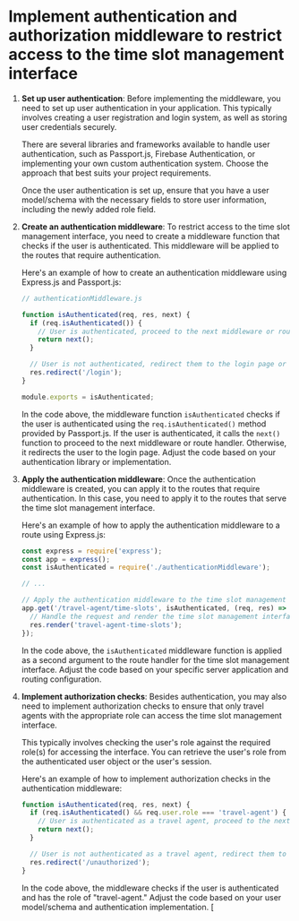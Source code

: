 

# Implement authentication and authorization middleware to restrict access to the time slot management interface
1. **Set up user authentication**: Before implementing the middleware, you need to set up user authentication in your application. This typically involves creating a user registration and login system, as well as storing user credentials securely.

   There are several libraries and frameworks available to handle user authentication, such as Passport.js, Firebase Authentication, or implementing your own custom authentication system. Choose the approach that best suits your project requirements.

   Once the user authentication is set up, ensure that you have a user model/schema with the necessary fields to store user information, including the newly added role field.

2. **Create an authentication middleware**: To restrict access to the time slot management interface, you need to create a middleware function that checks if the user is authenticated. This middleware will be applied to the routes that require authentication.

   Here's an example of how to create an authentication middleware using Express.js and Passport.js:

   ```javascript
   // authenticationMiddleware.js
   
   function isAuthenticated(req, res, next) {
     if (req.isAuthenticated()) {
       // User is authenticated, proceed to the next middleware or route handler
       return next();
     }
   
     // User is not authenticated, redirect them to the login page or send an error response
     res.redirect('/login');
   }
   
   module.exports = isAuthenticated;
   ```

   In the code above, the middleware function `isAuthenticated` checks if the user is authenticated using the `req.isAuthenticated()` method provided by Passport.js. If the user is authenticated, it calls the `next()` function to proceed to the next middleware or route handler. Otherwise, it redirects the user to the login page. Adjust the code based on your authentication library or implementation.

3. **Apply the authentication middleware**: Once the authentication middleware is created, you can apply it to the routes that require authentication. In this case, you need to apply it to the routes that serve the time slot management interface.

   Here's an example of how to apply the authentication middleware to a route using Express.js:

   ```javascript
   const express = require('express');
   const app = express();
   const isAuthenticated = require('./authenticationMiddleware');
   
   // ...
   
   // Apply the authentication middleware to the time slot management route
   app.get('/travel-agent/time-slots', isAuthenticated, (req, res) => {
     // Handle the request and render the time slot management interface
     res.render('travel-agent-time-slots');
   });
   ```

   In the code above, the `isAuthenticated` middleware function is applied as a second argument to the route handler for the time slot management interface. Adjust the code based on your specific server application and routing configuration.

4. **Implement authorization checks**: Besides authentication, you may also need to implement authorization checks to ensure that only travel agents with the appropriate role can access the time slot management interface.

   This typically involves checking the user's role against the required role(s) for accessing the interface. You can retrieve the user's role from the authenticated user object or the user's session.

   Here's an example of how to implement authorization checks in the authentication middleware:

   ```javascript
   function isAuthenticated(req, res, next) {
     if (req.isAuthenticated() && req.user.role === 'travel-agent') {
       // User is authenticated as a travel agent, proceed to the next middleware or route handler
       return next();
     }
   
     // User is not authenticated as a travel agent, redirect them to the appropriate page or send an error response
     res.redirect('/unauthorized');
   }
   ```

   In the code above, the middleware checks if the user is authenticated and has the role of "travel-agent." Adjust the code based on your user model/schema and authentication implementation.
[